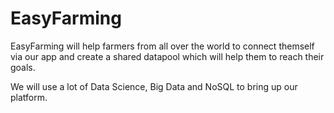EasyFarming
===========

EasyFarming will help farmers from all over the world to connect themself via our app and create a shared datapool which will help them to reach their goals.

We will use a lot of Data Science, Big Data and NoSQL to bring up our platform.
